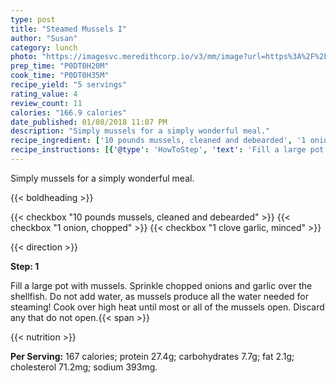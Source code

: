 ```yaml
---
type: post
title: "Steamed Mussels I"
author: "Susan"
category: lunch
photo: "https://imagesvc.meredithcorp.io/v3/mm/image?url=https%3A%2F%2Fimages.media-allrecipes.com%2Fuserphotos%2F105076.jpg"
prep_time: "P0DT0H20M"
cook_time: "P0DT0H35M"
recipe_yield: "5 servings"
rating_value: 4
review_count: 11
calories: "166.9 calories"
date_published: 01/08/2018 11:07 PM
description: "Simply mussels for a simply wonderful meal."
recipe_ingredient: ['10 pounds mussels, cleaned and debearded', '1 onion, chopped', '1 clove garlic, minced']
recipe_instructions: [{'@type': 'HowToStep', 'text': 'Fill a large pot with mussels. Sprinkle chopped onions and garlic over the shellfish.  Do not add water, as mussels produce all the water needed for steaming!  Cook over high heat until most or all of the mussels open.  Discard any that do not open.\n'}]
---
```


Simply mussels for a simply wonderful meal. 

{{< boldheading >}}

{{< checkbox "10 pounds mussels, cleaned and debearded" >}}
{{< checkbox "1  onion, chopped" >}}
{{< checkbox "1 clove garlic, minced" >}}


{{< direction >}}

**Step: 1**

Fill a large pot with mussels. Sprinkle chopped onions and garlic over the shellfish.  Do not add water, as mussels produce all the water needed for steaming!  Cook over high heat until most or all of the mussels open.  Discard any that do not open.{{< span >}}

{{< nutrition >}}

**Per Serving:** 167 calories; protein 27.4g; carbohydrates 7.7g; fat 2.1g; cholesterol 71.2mg; sodium 393mg.